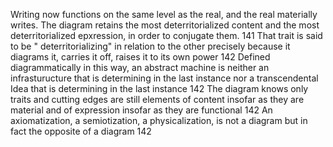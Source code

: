 Writing now functions on the same level as the real, and the real materially writes. The diagram retains the most deterritorialized content and the most deterritorialized epxression, in order to conjugate them. 141
That trait is said to be " deterritorializing" in relation to the other precisely because it diagrams it, carries it off, raises it to its own power 142
Defined diagrammatically in this way, an abstract machine is neither an infrasturucture that is determining in the last instance nor a transcendental Idea that is determining in the last instance 142
The diagram knows only traits and cutting edges are still elements of content insofar as they are material and of expression insofar as they are functional 142
An axiomatization, a semiotization, a physicalization, is not a diagram but in fact the opposite of a diagram 142

